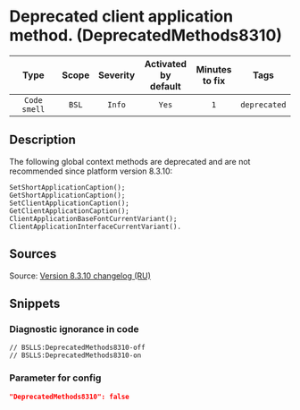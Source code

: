 # Deprecated client application method. (DeprecatedMethods8310)

|      Type      |    Scope    |     Severity     |    Activated<br>by default    |    Minutes<br>to fix    |     Tags     |
|:-------------:|:-----------------------------:|:----------------:|:------------------------------:|:-----------------------------------:|:------------:|
| `Code smell` |             `BSL`             | `Info` |              `Yes`              |                 `1`                 | `deprecated` |

<!-- Блоки выше заполняются автоматически, не трогать -->
## Description
<!-- Описание диагностики заполняется вручную. Необходимо понятным языком описать смысл и схему работу -->

The following global context methods are deprecated and are not recommended since platform version 8.3.10:

```bsl
SetShortApplicationCaption();
GetShortApplicationCaption();
SetClientApplicationCaption();
GetClientApplicationCaption();
ClientApplicationBaseFontCurrentVariant();
ClientApplicationInterfaceCurrentVariant().
```

## Sources
<!-- Необходимо указывать ссылки на все источники, из которых почерпнута информация для создания диагностики -->

Source: [Version 8.3.10 changelog (RU)](https://dl03.1c.ru/content/Platform/8_3_10_2699/1cv8upd.htm)

## Snippets

<!-- Блоки ниже заполняются автоматически, не трогать -->
### Diagnostic ignorance in code

```bsl
// BSLLS:DeprecatedMethods8310-off
// BSLLS:DeprecatedMethods8310-on
```

### Parameter for config

```json
"DeprecatedMethods8310": false
```
